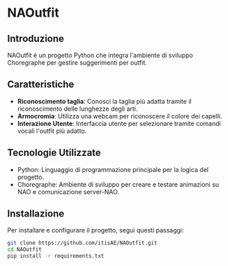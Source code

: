 # NAOutfit

## Introduzione
NAOutfit è un progetto Python che integra l'ambiente di sviluppo Choregraphe per gestire suggerimenti per outfit.

## Caratteristiche
- **Riconoscimento taglia**: Conosci la taglia più adatta tramite il riconoscimento delle lunghezze degli arti.
- **Armocromia**: Utilizza una webcam per riconoscere il colore dei capelli.
- **Interazione Utente**: Interfaccia utente per selezionare tramite comandi vocali l'outfit più adatto.

## Tecnologie Utilizzate
- Python: Linguaggio di programmazione principale per la logica del progetto.
- Choregraphe: Ambiente di sviluppo per creare e testare animazioni su NAO e comunicazione server-NAO.

## Installazione
Per installare e configurare il progetto, segui questi passaggi:

```bash
git clone https://github.com/itisAE/NAOutfit.git
cd NAOutfit
pip install -r requirements.txt
